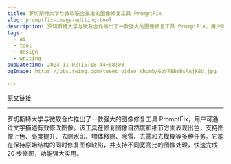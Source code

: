 ```yaml
---
title: 罗切斯特大学与微软联合推出的图像修复工具 PromptFix
slug: promptfix-image-editing-tool
description: 罗切斯特大学与微软合作推出了一款强大的图像修复工具 PromptFix，用户可通过文字描述有效修改图像。该工具在修复图像自然度和细节方面表现出色，支持图像上色、亮度提升、去除水印、物体移除、除雪、去雾和去模糊等多种任务。它能在保持原始结构的同时修复图像缺陷，并支持不同宽高比的图像处理，快速完成 20 步修图，功能强大实用。
tags:
  - ai
  - tool
  - design
  - writing
pubDatetime: 2024-11-02T15:18:44+08:00
ogImage: https://pbs.twimg.com/tweet_video_thumb/GbV78BmbsAAjkEd.jpg

---
```


[原文链接](https://x.com/aigclink/status/1852524503299137607?s=12&t=D3VZWD30-f7ylSHW3OdYgQ)

---

罗切斯特大学与微软合作推出了一款强大的图像修复工具 PromptFix，用户可通过文字描述有效修改图像。该工具在修复图像自然度和细节方面表现出色，支持图像上色、亮度提升、去除水印、物体移除、除雪、去雾和去模糊等多种任务。它能在保持原始结构的同时修复图像缺陷，并支持不同宽高比的图像处理，快速完成 20 步修图，功能强大实用。

